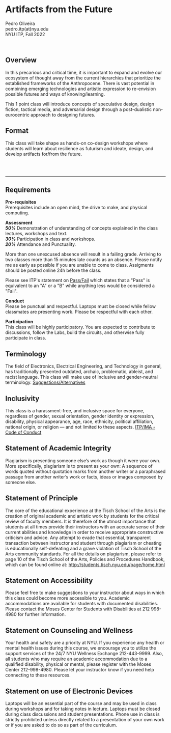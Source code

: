 # Artifacts from the Future


Pedro Oliveira  
pedro.itp(at)nyu.edu  
NYU ITP, Fall 2022  

<br>

## Overview

In this precarious and critical time, it is important to expand and evolve our ecosystem of thought away from the current hierarchies that prioritize the established frameworks of the Anthropocene. There is vast potential in combining emerging technologies and artistic expression to re-envision possible futures and ways of knowing/learning.   
   
This 1 point class will introduce concepts of speculative design, design fiction, tactical media, and adversarial design through a post-dualistic non-eurocentric approach to designing futures.



## Format

This class will take shape as hands-on co-design workshops where students will learn about resilience as futurism and ideate, design, and develop artifacts for/from the future.


<br><br>


---

## Requirements

**Pre-requisites**  
 Prerequisites include an open mind, the drive to make, and physical computing.

**Assessment**  
***50%***  Demonstration of understanding of concepts explained in the class lectures, workshops and text.   
***30%***  Participation in class and workshops.   
***20%***  Attendance and Punctuality.   


More than one unexcused absence will result in a failing grade. Arriving to two classes more than 15 minutes late counts as an absence. Please notify me as early as possible if you are unable to come to class.
Assigments should be posted online 24h before the class.

Please see ITP's statement on [Pass/Fail](http://help.itp.nyu.edu/academic-policies/pass-fail) which states that a "Pass" is equivalent to an "A" or a "B" while anything less would be considered a "Fail".


**Conduct**  
Please be punctual and respectful. Laptops must be closed while fellow classmates are presenting work. Please be respectful with each other.

**Participation**  
This class will be highly participatory. You are expected to contribute to discussions, follow the Labs, build the circuits, and otherwise fully participate in class.

## Terminology   
The field of Electronics, Electrical Engineering, and Technology in general, has traditionally presented outdated, archaic, problematic, ableist, and racist language. This class will make use of inclusive and gender-neutral terminology. [Suggestions/Alternatives](Terminology) 

## Inclusivity  
This class is a harassment-free, and inclusive space for everyone, regardless of gender, sexual orientation, gender identity or expression, disability, physical appearance, age, race, ethnicity, political affiliation, national origin, or religion — and not limited to these aspects. [ITP/IMA - Code of Conduct](https://github.com/ITPNYU/ITP-IMA-Code-of-Conduct)


## Statement of Academic Integrity

Plagiarism is presenting someone else’s work as though it were your own. More specifically, plagiarism is to present as your own: A sequence of words quoted without quotation marks from another writer or a paraphrased passage from another writer’s work or facts, ideas or images composed by someone else.

## Statement of Principle

The core of the educational experience at the Tisch School of the Arts is the creation of original academic and artistic work by students for the critical review of faculty members. It is therefore of the utmost importance that students at all times provide their instructors with an accurate sense of their current abilities and knowledge in order to receive appropriate constructive criticism and advice. Any attempt to evade that essential, transparent transaction between instructor and student through plagiarism or cheating is educationally self-defeating and a grave violation of Tisch School of the Arts community standards. For all the details on plagiarism, please refer to page 10 of the Tisch School of the Arts, Policies and Procedures Handbook, which can be found online at: http://students.tisch.nyu.edu/page/home.html

## Statement on Accessibility

Please feel free to make suggestions to your instructor about ways in which this class could become more accessible to you. Academic accommodations are available for students with documented disabilities. Please contact the Moses Center for Students with Disabilities at 212 998-4980 for further information.

## Statement on Counseling and Wellness

Your health and safety are a priority at NYU. If you experience any health or mental health issues during this course, we encourage you to utilize the support services of the 24/7 NYU Wellness Exchange 212-443-9999. Also, all students who may require an academic accommodation due to a qualified disability, physical or mental, please register with the Moses Center 212-998-4980. Please let your instructor know if you need help connecting to these resources.

## Statement on use of Electronic Devices

Laptops will be an essential part of the course and may be used in class during workshops and for taking notes in lecture. Laptops must be closed during class discussions and student presentations. Phone use in class is strictly prohibited unless directly related to a presentation of your own work or if you are asked to do so as part of the curriculum.
